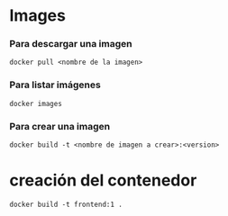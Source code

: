 # Images

### Para descargar una imagen

```
docker pull <nombre de la imagen>
```

### Para listar imágenes

```
docker images
```

### Para crear una imagen

```
docker build -t <nombre de imagen a crear>:<version>
```

# creación del contenedor

```
docker build -t frontend:1 .
```

